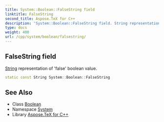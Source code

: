 ```yaml
---
title: System::Boolean::FalseString field
linktitle: FalseString
second_title: Aspose.TeX for C++
description: 'System::Boolean::FalseString field. String representation of ''false'' boolean value in C++.'
type: docs
weight: 400
url: /cpp/system/boolean/falsestring/
---
```

## FalseString field


[String](../../string/) representation of 'false' boolean value.

```cpp
static const String System::Boolean::FalseString
```

## See Also

* Class [Boolean](../)
* Namespace [System](../../)
* Library [Aspose.TeX for C++](../../../)
